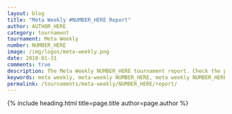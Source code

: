 ```yaml
---
layout: blog
title: "Meta Weekly #NUMBER_HERE Report"
author: AUTHOR_HERE
category: tournament
tournament: Meta Weekly
number: NUMBER_HERE
image: /img/logos/meta-weekly.png
date: 2018-01-31
comments: true
description: The Meta Weekly NUMBER_HERE tournament report. Check the prize winners and their decks here.
keywords: meta weekly, meta-weekly NUMBER_HERE, meta weekly NUMBER_HERE winners, meta weekly NUMBER_HERE decks, tournament
permalink: /tournaments/meta-weekly/NUMBER_HERE/report/
---
```


{% include heading.html title=page.title author=page.author %}

<!--
PRESS CTRL + F
CLICK ARROW TO OPEN REPLACE TEXTBOX
ENTER "NUMBER_HERE" IN FIRST TEXTBOX
ENTER THE META WEEKLY NUMBER IN SECOND TEXTBOX
CLICK "REPLACE ALL"

EDIT ARTICLE AUTHOR

UPDATE DATE

PASTE CONTENT FROM GOOGLE DRIVE UNDER {% include ... %}

REMOVE THIS GREEN TEXT

DONE
-->